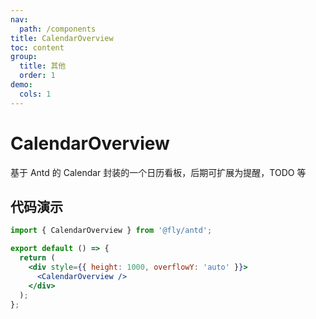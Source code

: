 ```yaml
---
nav:
  path: /components
title: CalendarOverview
toc: content
group:
  title: 其他
  order: 1
demo:
  cols: 1
---
```


# CalendarOverview

基于 Antd 的 Calendar 封装的一个日历看板，后期可扩展为提醒，TODO 等

## 代码演示

```jsx
import { CalendarOverview } from '@fly/antd';

export default () => {
  return (
    <div style={{ height: 1000, overflowY: 'auto' }}>
      <CalendarOverview />
    </div>
  );
};
```
